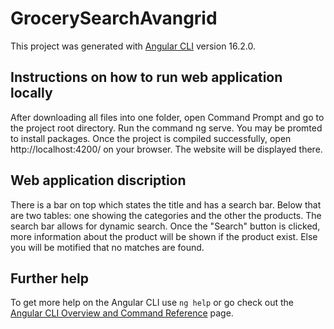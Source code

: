 # GrocerySearchAvangrid

This project was generated with [Angular CLI](https://github.com/angular/angular-cli) version 16.2.0.

## Instructions on how to run web application locally

After downloading all files into one folder, open Command Prompt and go to the project root directory.
Run the command ng serve. 
You may be promted to install packages.
Once the project is compiled successfully, open http://localhost:4200/ on your browser.
The website will be displayed there.

## Web application discription

There is a bar on top which states the title and has a search bar.
Below that are two tables: one showing the categories and the other the products.
The search bar allows for dynamic search.
Once the "Search" button is clicked, more information about the product will be shown if the product exist.
Else you will be motified that no matches are found.

## Further help

To get more help on the Angular CLI use `ng help` or go check out the [Angular CLI Overview and Command Reference](https://angular.io/cli) page.
